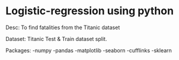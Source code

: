 

# Logistic-regression using python
Desc:
To find fatalities from the Titanic dataset

Dataset:
Titanic Test & Train dataset split.

Packages:
-numpy
-pandas
-matplotlib
-seaborn
-cufflinks
-sklearn

